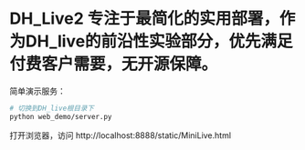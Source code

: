 # DH_Live2 专注于最简化的实用部署，作为DH_live的前沿性实验部分，优先满足付费客户需要，无开源保障。


简单演示服务：
```bash
# 切换到DH_live根目录下
python web_demo/server.py
```
打开浏览器，访问 http://localhost:8888/static/MiniLive.html

